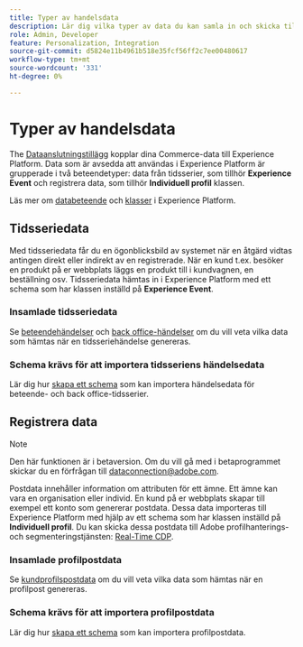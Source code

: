 ```yaml
---
title: Typer av handelsdata
description: Lär dig vilka typer av data du kan samla in och skicka till Experience Platform.
role: Admin, Developer
feature: Personalization, Integration
source-git-commit: d5824e11b4961b518e35fcf56ff2c7ee00480617
workflow-type: tm+mt
source-wordcount: '331'
ht-degree: 0%

---
```


# Typer av handelsdata

The [Dataanslutningstillägg](overview.md) kopplar dina Commerce-data till Experience Platform. Data som är avsedda att användas i Experience Platform är grupperade i två beteendetyper: data från tidsserier, som tillhör **Experience Event** och registrera data, som tillhör **Individuell profil** klassen.

Läs mer om [databeteende](https://experienceleague.adobe.com/docs/experience-platform/xdm/schema/composition.html#data-behaviors) och [klasser](https://experienceleague.adobe.com/docs/experience-platform/xdm/schema/composition.html#class) i Experience Platform.

## Tidsseriedata

Med tidsseriedata får du en ögonblicksbild av systemet när en åtgärd vidtas antingen direkt eller indirekt av en registrerade. När en kund t.ex. besöker en produkt på er webbplats läggs en produkt till i kundvagnen, en beställning osv. Tidsseriedata hämtas in i Experience Platform med ett schema som har klassen inställd på **Experience Event**.

### Insamlade tidsseriedata

Se [beteendehändelser](events.md) och [back office-händelser](events-backoffice.md) om du vill veta vilka data som hämtas när en tidsseriehändelse genereras.

### Schema krävs för att importera tidsseriens händelsedata

Lär dig hur [skapa ett schema](update-xdm.md) som kan importera händelsedata för beteende- och back office-tidsserier.

## Registrera data

>[!NOTE]
>
>Den här funktionen är i betaversion. Om du vill gå med i betaprogrammet skickar du en förfrågan till [dataconnection@adobe.com](mailto:dataconnection@adobe.com).

Postdata innehåller information om attributen för ett ämne. Ett ämne kan vara en organisation eller individ. En kund på er webbplats skapar till exempel ett konto som genererar postdata. Dessa data importeras till Experience Platform med hjälp av ett schema som har klassen inställd på **Individuell profil**. Du kan skicka dessa postdata till Adobe profilhanterings- och segmenteringstjänsten: [Real-Time CDP](https://experienceleague.adobe.com/docs/experience-platform/rtcdp/intro/rtcdp-intro/overview.html).

### Insamlade profilpostdata

Se [kundprofilspostdata](events-profilerecord.md) om du vill veta vilka data som hämtas när en profilpost genereras.

### Schema krävs för att importera profilpostdata

Lär dig hur [skapa ett schema](profile-data.md) som kan importera profilpostdata.

